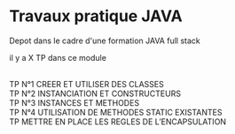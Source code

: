 
<h1> Travaux pratique JAVA </h1>

<p>
Depot dans le cadre d'une formation JAVA full stack <br>

il y a X TP dans ce module<br>

<br>
TP N°1 CREER ET UTILISER DES CLASSES <br>
TP N°2 INSTANCIATION ET CONSTRUCTEURS <br>
TP N°3 INSTANCES ET METHODES <br>
TP N°4 UTILISATION DE METHODES STATIC EXISTANTES <br>
TP     METTRE EN PLACE LES REGLES DE L’ENCAPSULATION

</p>